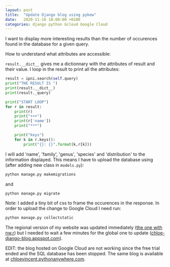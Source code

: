 ```yaml
---
layout: post
title:  "Update Django blog using pykew"
date:   2020-11-16 18:00:00 +0100
categories: django python Gcloud Google Cloud
---
```



I want to display more interesting results than the number of occurences found in the database for a given query. 

How to understand what attributes are accessible:

`result.__dict__` gives me a dictionnary with the attributes of result and their value. I loop in the result to print all the attributes: 
```python
result = ipni.search(self.query)
print("THE RESULT IS ")
print(result.__dict__)
print(result._query)

print("START LOOP")
for r in result:
	print(r)
	print("+++")
	print(r['name'])
	print("***")

	print("keys")
	for k in r.keys():
		print("{}: {}".format(k,r[k]))
```

I will add 'name', 'family', 'genus', 'species' and 'distribution' to the information displayed. 
This means I have to upload the database using (after adding new class in `models.py`):
```sh
python manage.py makemigrations
```
and
```sh
python manage.py migrate
```

Note: I added a tiny bit of css to frame the occurences in the response. In order to upload the change to Google Cloud I need run: 
```sh
python manage.py collectstatic
```
The regional version of my website was updated immediately ([the one with nw.r][myregional-website]) but I needed to wait a few minutes for the global one to update ([chloe-django-blog.appspot.com][mywebsite]).

EDIT: the blog hosted on Google Cloud are not working since the free trial ended and the SQL database has been stopped. 
The same blog is available at [chloevincent.pythonanywhere.com][cv-pa].



[mywebsite]:https://chloe-django-blog.appspot.com/
[myregional-website]:https://chloe-django-blog.nw.r.appspot.com/
[cv-pa]:http://chloevincent.pythonanywhere.com/